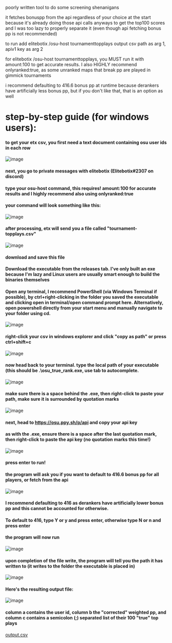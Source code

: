 poorly written tool to do some screening shenanigans

it fetches bonuspp from the api regardless of your choice at the start because it's already doing those api calls anyways to get the top100 scores and I was too lazy to properly separate it (even though api fetching bonus pp is not recommended)


to run add elitebotix /osu-host tournamenttopplays output csv path as arg 1, apiv1 key as arg 2


for elitebotix /osu-host tournamenttopplays, you MUST run it with amount:100 to get accurate results. I also HIGHLY recommend onlyranked:true, as some unranked maps that break pp are played in gimmick tournaments

i recommend defaulting to 416.6 bonus pp at runtime because derankers have artificially less bonus pp, but if you don't like that, that is an option as well

# step-by-step guide (for windows users):
#### to get your etx csv, you first need a text document containing osu user ids in each row
![image](https://user-images.githubusercontent.com/111236657/225871566-c6d62cd6-c0c8-480b-8faa-2e71c80b2a24.png)
#### next, you go to private messages with elitebotix (Elitebotix#2307 on discord)
#### type your osu-host command, this requires! amount:100 for accurate results and I highly recommend also using onlyranked:true
#### your command will look something like this:
![image](https://user-images.githubusercontent.com/111236657/225872028-94980cd8-9939-4d4e-ae73-3901e9150e16.png)
#### after processing, etx will send you a file called "tournament-topplays.csv"
![image](https://user-images.githubusercontent.com/111236657/225872334-f04c0b8e-89d8-4c71-99e1-36ae3207c693.png)
#### download and save this file
#### Download the executable from the releases tab. I've only built an exe because I'm lazy and Linux users are usually smart enough to build the binaries themselves
#### Open any terminal, I recommend PowerShell (via Windows Terminal if possible), by ctrl+right-clicking in the folder you saved the executable and clicking open in terminal/open command prompt here. Alternatively, open powershell directly from your start menu and manually navigate to your folder using cd.
![image](https://user-images.githubusercontent.com/111236657/225874453-062fd2ff-f703-4ead-a87a-1f7397dfa562.png)
#### right-click your csv in windows explorer and click "copy as path" or press ctrl+shift+c
![image](https://user-images.githubusercontent.com/111236657/225874858-cd0201ce-5595-4667-8d87-92aaa3903acb.png)
#### now head back to your terminal. type the local path of your executable (this should be .\osu_true_rank.exe, use tab to autocomplete.
![image](https://user-images.githubusercontent.com/111236657/225875263-8cbcdad0-5b90-4c95-aa96-9c62ce882945.png)
#### make sure there is a space behind the .exe, then right-click to paste your path, make sure it is surrounded by quotation marks
![image](https://user-images.githubusercontent.com/111236657/225875550-12c97b46-3da8-41e9-800c-4202fb850330.png)
#### next, head to https://osu.ppy.sh/p/api and copy your api key
#### as with the .exe, ensure there is a space after the last quotation mark, then right-click to paste the api key (no quotation marks this time!)
  ![image](https://user-images.githubusercontent.com/111236657/225876120-9e04a46a-a292-412b-8f69-70488ba77820.png)
#### press enter to run!
#### the program will ask you if you want to default to 416.6 bonus pp for all players, or fetch from the api
![image](https://user-images.githubusercontent.com/111236657/225876261-40546416-a596-423d-b3d4-19df53eadfa8.png)
#### I recommend defaulting to 416 as derankers have artificially lower bonus pp and this cannot be accounted for otherwise.
#### To default to 416, type Y or y and press enter, otherwise type N or n and press enter
#### the program will now run
![image](https://user-images.githubusercontent.com/111236657/225876588-a1dcd373-9295-4aeb-8b79-630e0faa3202.png)
#### upon completion of the file write, the program will tell you the path it has written to (it writes to the folder the executable is placed in)
![image](https://user-images.githubusercontent.com/111236657/225876869-9a4f0616-6b4d-413d-9982-2d658580ed35.png)

#### Here's the resulting output file:
![image](https://user-images.githubusercontent.com/111236657/225877074-d46df16b-fd28-4335-bfe6-8ba68d774c19.png)
#### column a contains the user id, column b the "corrected" weighted pp, and column c contains a semicolon (;) separated list of their 100 "true" top plays

[output.csv](https://github.com/MorgenAnSpyrys/osu_true_rank/files/11000229/output.csv)


